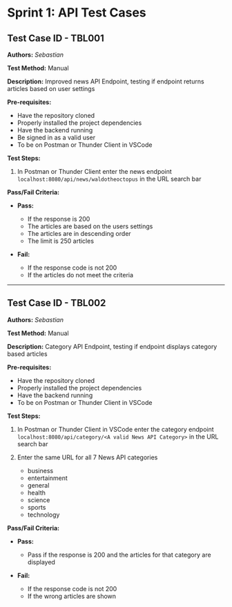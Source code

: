 # Sprint 1: API Test Cases

## Test Case ID - TBL001

**Authors:** _Sebastian_

**Test Method:** Manual

**Description:** Improved news API Endpoint, testing if endpoint returns articles based on user settings

**Pre-requisites:**

- Have the repository cloned
- Properly installed the project dependencies
- Have the backend running
- Be signed in as a valid user
- To be on Postman or Thunder Client in VSCode

**Test Steps:**

1. In Postman or Thunder Client enter the news endpoint `localhost:8080/api/news/waldotheoctopus` in the URL search bar

**Pass/Fail Criteria:**

- **Pass:**

  - If the response is 200
  - The articles are based on the users settings
  - The articles are in descending order
  - The limit is 250 articles

- **Fail:**
  - If the response code is not 200
  - If the articles do not meet the criteria

---

## Test Case ID - TBL002

**Authors:** _Sebastian_

**Test Method:** Manual

**Description:** Category API Endpoint, testing if endpoint displays category based articles

**Pre-requisites:**

- Have the repository cloned
- Properly installed the project dependencies
- Have the backend running
- To be on Postman or Thunder Client in VSCode

**Test Steps:**

1. In Postman or Thunder Client in VSCode enter the category endpoint `localhost:8080/api/category/<A valid News API Category>` in the URL search bar
2. Enter the same URL for all 7 News API categories

   - business
   - entertainment
   - general
   - health
   - science
   - sports
   - technology

**Pass/Fail Criteria:**

- **Pass:**

  - Pass if the response is 200 and the articles for that category are displayed

- **Fail:**
  - If the response code is not 200
  - If the wrong articles are shown
